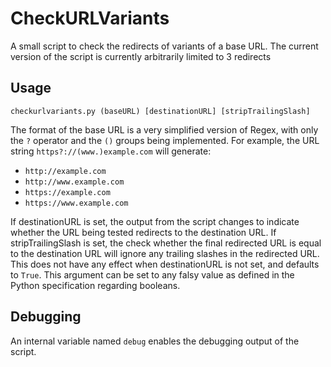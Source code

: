 # CheckURLVariants

A small script to check the redirects of variants of a base URL. The current version of the script is currently arbitrarily limited to 3 redirects

## Usage
`checkurlvariants.py (baseURL) [destinationURL] [stripTrailingSlash]`

The format of the base URL is a very simplified version of Regex, with only the `?` operator and the `()` groups being implemented. For example, the URL string `https?://(www.)example.com` will generate:
- `http://example.com`
- `http://www.example.com`
- `https://example.com`
- `https://www.example.com`

If destinationURL is set, the output from the script changes to indicate whether the URL being tested redirects to the destination URL.
If stripTrailingSlash is set, the check whether the final redirected URL is equal to the destination URL will ignore any trailing slashes in the redirected URL. This does not have any effect when destinationURL is not set, and defaults to `True`. This argument can be set to any falsy value as defined in the Python specification regarding booleans.

## Debugging
An internal variable named `debug` enables the debugging output of the script.
